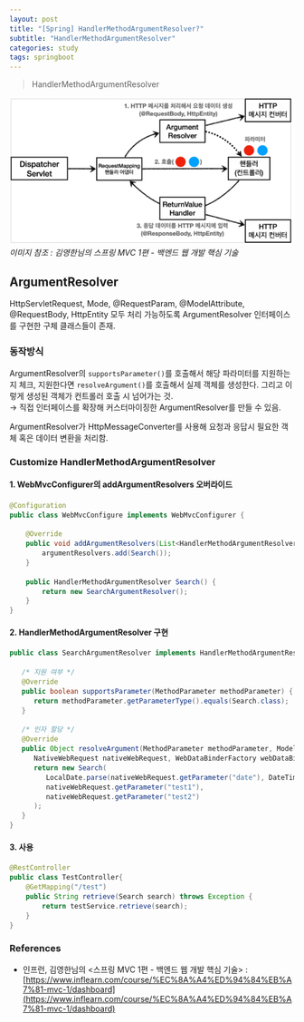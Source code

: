 ```yaml
---
layout: post
title: "[Spring] HandlerMethodArgumentResolver?"
subtitle: "HandlerMethodArgumentResolver"
categories: study
tags: springboot
---
```

> HandlerMethodArgumentResolver

![김영한님의 스프링 MVC 1편 - 백엔드 웹 개발 핵심 기술](/assets/img/springboot/argument_resolver.png)
*이미지 참조 : 김영한님의 스프링 MVC 1편 - 백엔드 웹 개발 핵심 기술*

## ArgumentResolver
HttpServletRequest, Mode, @RequestParam, @ModelAttribute, @RequestBody, HttpEntity 모두 처리 가능하도록 ArgumentResolver 인터페이스를 구현한 구체 클래스들이 존재.

### 동작방식
ArgumentResolver의 `supportsParameter()`를 호출해서 해당 파라미터를 지원하는지 체크, 지원한다면 `resolveArgument()`를 호출해서 실제 객체를 생성한다. 그리고 이렇게 생성된 객체가 컨트롤러 호출 시 넘어가는 것.  
→ 직접 인터페이스를 확장해 커스터마이징한 ArgumentResolver를 만들 수 있음.  

ArgumentResolver가 HttpMessageConverter를 사용해 요청과 응답시 필요한 객체 혹은 데이터 변환을 처리함.


### Customize HandlerMethodArgumentResolver

#### 1. WebMvcConfigurer의 addArgumentResolvers 오버라이드
```java
@Configuration
public class WebMvcConfigure implements WebMvcConfigurer {

	@Override
	public void addArgumentResolvers(List<HandlerMethodArgumentResolver> argumentResolvers) {
		argumentResolvers.add(Search());
	}

	public HandlerMethodArgumentResolver Search() {
		return new SearchArgumentResolver();
	}
}
```

#### 2. HandlerMethodArgumentResolver 구현

```java
public class SearchArgumentResolver implements HandlerMethodArgumentResolver {

   /* 지원 여부 */
   @Override
   public boolean supportsParameter(MethodParameter methodParameter) {
      return methodParameter.getParameterType().equals(Search.class);
   }

   /* 인자 할당 */
   @Override
   public Object resolveArgument(MethodParameter methodParameter, ModelAndViewContainer modelAndViewContainer,
      NativeWebRequest nativeWebRequest, WebDataBinderFactory webDataBinderFactory) throws Exception {
      return new Search(
         LocalDate.parse(nativeWebRequest.getParameter("date"), DateTimeFormatter.ISO_DATE),
         nativeWebRequest.getParameter("test1"),
         nativeWebRequest.getParameter("test2")
      );
   }
}
```

#### 3. 사용

```java
@RestController
public class TestController{
	@GetMapping("/test")
	public String retrieve(Search search) throws Exception {
		return testService.retrieve(search);
	}
}
```


### References
- 인프런, 김영한님의 \<스프링 MVC 1편 - 백엔드 웹 개발 핵심 기술\> : [https://www.inflearn.com/course/%EC%8A%A4%ED%94%84%EB%A7%81-mvc-1/dashboard](https://www.inflearn.com/course/%EC%8A%A4%ED%94%84%EB%A7%81-mvc-1/dashboard)